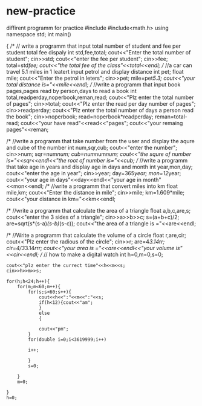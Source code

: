 # new-practice
diffirent programm for practice
#include<iostream>
#include<math.h>
using namespace std;
int main()


{
/*
// write a programm that input total number of student and fee per student total fee dispaly
int std,fee,total;
cout<<"Enter the total number of student";
cin>>std;
cout<<"enter the fee per student";
cin>>fee;
total=std*fee;
cout<<"the total fee of the class"<<total<<endl;
/*
//a car can travel 5.1 miles in 1 leatert input petrol and display distance
int pet;
float mile;
cout<<"Enter the petrol in leters";
cin>>pet;
mile=pet*5.3;
cout<<"your total distance is="<<mile<<endl;
/*
//write a programm that input book pages,pages read by person,days to read a book
int total,readperday,noperbook,reman,read;
cout<<"Plz enter the total number of pages";
cin>>total;
cout<<"Plz enter the read per day number of pages";
cin>>readperday;
cout<<"Plz enter the  total number of days a person read the book";
cin>>noperbook;
read=noperbook*readperday;
reman=total-read;
cout<<"your have read"<<read<<"pages";
cout<<"your remaing pages"<<reman;



/*
//write a programm that take number from the user and display the aqure and cube of the number
int num,sqr,cub;
cout<<"enter the number";
cin>>num;
sqr=num*num;
cub=num*num*num;
cout<<"the squre of number is="<<sqr<<endl<<"the root of number is="<<cub;
/*
	//write a programm that take age in years and display age in days and month
	int year,mon,day;
	cout<<"enter the age in year";
	cin>>year;
	day=365*year;
	mon=12*year;
	cout<<"your age in days"<<day<<endl<<"your age in month"<<mon<<endl;
/*
//write a programm that convert miles into km
float mile,km;
cout<<"Enter the distance in mile";
cin>>mile;
km=1.609*mile;
cout<<"your distance in km="<<km<<endl;

/* //write a programm that calculate the area of a triangle
float a,b,c,are,s;
cout<<"enter the 3 sides of a triangle";
cin>>a>>b>>c;
s=(a+b+c)/2;
are=sqrt(s*(s-a)*(s-b)*(s-c));
cout<<"the area of a triangle is ="<<are<<endl;

/* //Write a programm that calculate the volume of a circle
float r,are,cir;
cout<<"Plz enter the radious of the circle";
cin>>r;
are=4*3.14*r*r;
cir=4/3*3.14*r*r*r;
cout<<"your area is ="<<are<<endl<<"your volume is"<<cir<<endl;
/*
	// how to make a digital watch
	int h=0,m=0,s=0;
	
	cout<<"plz enter the currect time"<<h<<m<<s;
	cin>>h>>m>>s;
	
	for(h;h<24;h++){
		for(m;m<60;m++){
			for(s;s<60;s++){
				cout<<h<<":"<<m<<":"<<s;
				if(h<12){cout<<"am";
				}
				else
				{
				
				cout<<"pm";
			}
			for(double i=0;i<3619999;i++)
				
			i++;
			 
			}
			s=0;
			
		}
		m=0;
		
	}
	h=0;
	
